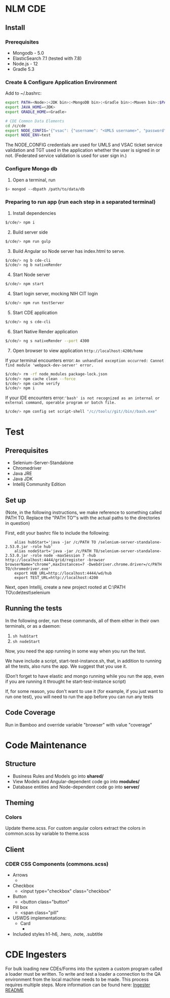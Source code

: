 
# NLM CDE
## Install
### Prerequisites
* Mongodb - 5.0
* ElasticSearch 7.1 (tested with 7.8)
* Node.js - 12
* Gradle 5.3

### Create & Configure Application Environment
Add to ~/.bashrc:
```sh
export PATH=<Node>:<JDK bin>:<MongoDB bin>:<Gradle bin>:<Maven bin>:$PATH
export JAVA_HOME=<JDK>
export GRADLE_HOME=<Gradle>

# CDE Common Data Elements
cd /c/cde
export NODE_CONFIG='{"vsac": {"username": "<UMLS username>", "password": "<UMLS password>"}, "uts": {"apikey": "<UMLS apikey>"}}'
export NODE_ENV=test
```
The NODE_CONFIG credentials are used for UMLS and VSAC ticket service validation and TGT used in the application whether the user is signed in or not. (Federated service validation is used for user sign in.)

### Configure Mongo db
1. Open a terminal, run  
```sh
$> mongod --dbpath /path/to/data/db
```

### Preparing to run app (run each step in a separated terminal)
1. Install dependencies 
```sh 
$/cde/> npm i
```
2. Build server side
```sh
$/cde/> npm run gulp
```
3. Build Angular so Node server has index.html to serve.
```sh
$/cde/> ng b cde-cli
$/cde/> ng b nativeRender
```
4. Start Node server
```sh
$/cde/> npm start
```
4. Start login server, mocking NIH CIT login
```sh
$/cde/> npm run testServer
```
5. Start CDE application
```sh
$/cde/> ng s cde-cli
```
6. Start Native Render application
```sh
$/cde/> ng s nativeRender --port 4300
```
7. Open browser to view application `http://localhost:4200/home`


If your terminal encounters error: `An unhandled exception occurred: Cannot find module 'webpack-dev-server' error.`
```sh
$/cde/> rm -rf node_modules package-lock.json
$/cde/> npm cache clean --force
$/cde/> npm cache verify
$/cde/> npm i
```

If your IDE encounters error:`'bash' is not recognized as an internal or external command,
operable program or batch file.
`
```sh
$/cde/> npm config set script-shell "/c//tools//git//bin//bash.exe"
````

# Test
## Prerequisites 
* Selenium-Server-Standalone
* Chromedriver
* Java JRE
* Java JDK
* Intellij Community Edition

## Set up
(Note, in the following instructions, we make reference to something called PATH TO. Replace the "PATH TO"'s with the actual paths to the directories in question)

First, edit your bashrc file to include the following:
```
    alias hubStart='java -jar /c/PATH TO /selenium-server-standalone-2.53.0.jar -role hub'
    alias nodeStart='java -jar /c/PATH TO/selenium-server-standalone-2.53.0.jar -role node -maxSession 7 -hub http://localhost:4444/grid/register -browser browserName="chrome",maxInstances=7 -Dwebdriver.chrome.driver=/c/PATH TO/chromedriver.exe'
    export HUB_URL=http://localhost:4444/wd/hub
    export TEST_URL=http://localhost:4200
```

Next, open Intellij, create a new project rooted at C:\PATH TO\cde\test\selenium


## Running the tests
In the following order, run these commands, all of them either in their own terminals, or as a daemon:
1. `sh hubStart`
1. `sh nodeStart`     

Now, you need the app running in some way when you run the test.

We have include a script, start-test-instance.sh, that, in addition to running all the tests, also runs the app. We suggest that you use it.

(Don’t forget to have elastic and mongo running while you run the app, even if you are running it throught he start-test-instance script)

If, for some reason, you don't want to use it (for example, if you just want to run one test), you will need to run the app before you can run any tests

## Code Coverage
Run in Bamboo and override variable "browser" with value "coverage"

# Code Maintenance
## Structure
* Business Rules and Models go into __shared/__
* View Models and Angular-dependent code go into __modules/__
* Database entities and Node-dependent code go into __server/__

## Theming
### Colors
Update theme.scss.
For custom angular colors extract the colors in common.scss by variable to theme.scss

## Client
### CDER CSS Components (commons.scss)
* Arrows
  * <span class="keyboard-arrow left"></span>
* Checkbox
  * <input type="checkbox" class="checkbox"
* Button
  * <button class="button"
* Pill box
  * <span class="pill"
* USWDS implementations:
  * Card
    * <div class="uswdsCard"
* Included styles h1-h6, .hero, .note, .subtitle

# CDE Ingesters
For bulk loading new CDEs/Forms into the system a custom program called a loader must be written. To 
write and test a loader a connection to the QA environment from the local machine needs to be made.
This process requires multiple steps. More information can be found here: [Ingester README](ingester/README.md)
